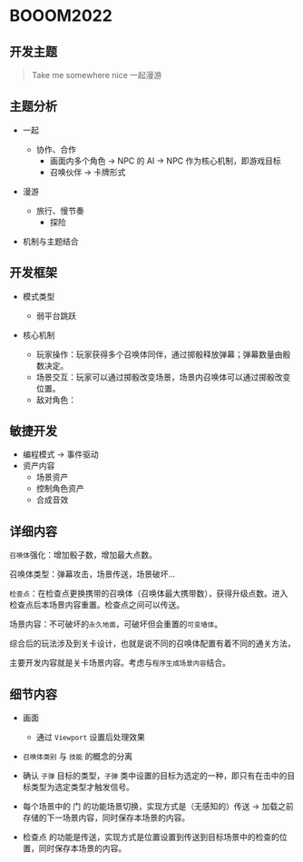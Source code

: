 # BOOOM2022

## 开发主题

> Take me somewhere nice 
> 一起漫游

## 主题分析

+ 一起
  + 协作、合作
    + 画面内多个角色 -> NPC 的 AI -> NPC 作为核心机制，即游戏目标
    + 召唤伙伴 -> 卡牌形式

+ 漫游
  + 旅行、慢节奏
    + 探险

+ 机制与主题结合

## 开发框架

+ 模式类型
  + 弱平台跳跃

+ 核心机制
  + 玩家操作：玩家获得多个召唤体同伴，通过掷骰释放弹幕；弹幕数量由骰数决定。
  + 场景交互：玩家可以通过掷骰改变场景，场景内召唤体可以通过掷骰改变位置。
  + 敌对角色：

## 敏捷开发

+ 编程模式 -> 事件驱动
+ 资产内容
  + 场景资产
  + 控制角色资产
  + 合成音效

## 详细内容

`召唤体`强化：增加骰子数，增加最大点数。

召唤体类型：弹幕攻击，场景传送，场景破坏...

`检查点`：在检查点更换携带的召唤体（召唤体最大携带数），获得升级点数。进入检查点后本场景内容重置。检查点之间可以传送。

场景内容：不可破坏的`永久地面`，可破坏但会重置的`可变墙体`。

综合后的玩法涉及到关卡设计，也就是说不同的召唤体配置有着不同的通关方法，

主要开发内容就是关卡场景内容。考虑与`程序生成场景内容`结合。

## 细节内容

+ 画面
  + 通过 `Viewport` 设置后处理效果

+ `召唤体类别` 与 `技能` 的概念的分离

+ 确认 `子弹` 目标的类型，`子弹` 类中设置的目标为选定的一种，即只有在击中的目标类型为选定类型才触发信号。

+ 每个场景中的 门 的功能场景切换，实现方式是（无感知的）传送 -> 加载之前存储的下一场景内容，同时保存本场景的内容。
+ 检查点 的功能是传送，实现方式是位置设置到传送到目标场景中的检查的位置，同时保存本场景的内容。